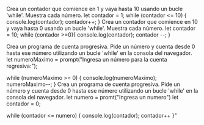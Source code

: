 Crea un contador que comience en 1 y vaya hasta 10 usando un bucle 'while'. Muestra cada número.
let contador = 1;
while (contador <= 10) {
console.log(contador);
contador++;
}
Crea un contador que comience en 10 y vaya hasta 0 usando un bucle 'while'. Muestra cada número.
let contador = 10;
while (contador >=0){
console.log(contador);
contador --;
}

Crea un programa de cuenta progresiva. Pide un número y cuenta desde 0 hasta ese número utilizando un bucle 'while' en la consola del navegador.
let numeroMaximo = prompt("Ingresa un número para la cuenta regresiva:");

while (numeroMaximo >= 0) {
console.log(numeroMaximo);
numeroMaximo--;
}
Crea un programa de cuenta progresiva. Pide un número y cuenta desde 0 hasta ese número utilizando un bucle 'while' en la consola del navegador.
let numero = promt("Ingresa un numero")
let contador = 0;

while (contador <= numero) {
console.log(contador);
contador++
}"
